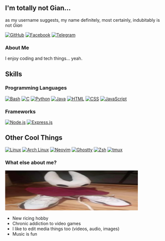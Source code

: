 ## I'm totally not Gian...
as my username suggests, my name definitely, most certainly, indubitably is not *Gian*

[![GitHub](https://img.shields.io/badge/GitHub-%23121011.svg?logo=github&logoColor=white)](https://github.com/notgian)
[![Facebook](https://img.shields.io/badge/Facebook-%231877F2.svg?logo=Facebook&logoColor=white)](https://www.facebook.com/gianlorenzoortha)
[![Telegram](https://img.shields.io/badge/Telegram-2CA5E0?logo=telegram&logoColor=white)](https://t.me/notgian12)
<!-- [![LinkedIn](https://custom-icon-badges.demolab.com/badge/LinkedIn-0A66C2?logo=linkedin-white&logoColor=fff)](#) -->

### About Me
I enjoy coding and tech things... yeah.

## Skills

### Programming Languages
[![Bash](https://img.shields.io/badge/Bash-4EAA25?logo=gnubash&logoColor=fff)](#)
[![C](https://img.shields.io/badge/C-00599C?logo=c&logoColor=white)](#)
[![Python](https://img.shields.io/badge/Python-3776AB?logo=python&logoColor=fff)](#)
[![Java](https://img.shields.io/badge/Java-%23ED8B00.svg?logo=openjdk&logoColor=white)](#)
[![HTML](https://img.shields.io/badge/HTML-%23E34F26.svg?logo=html5&logoColor=white)](#)
[![CSS](https://img.shields.io/badge/CSS-639?logo=css&logoColor=fff)](#)
[![JavaScript](https://img.shields.io/badge/JavaScript-F7DF1E?logo=javascript&logoColor=000)](#)

### Frameworks
[![Node.js](https://img.shields.io/badge/Node.js-6DA55F?logo=node.js&logoColor=white)](#)
[![Express.js](https://img.shields.io/badge/Express.js-%23404d59.svg?logo=express&logoColor=%2361DAFB)](#)

## Other Cool Things
[![Linux](https://img.shields.io/badge/Linux-FCC624?logo=linux&logoColor=black)](#)
[![Arch Linux](https://img.shields.io/badge/Arch%20Linux-1793D1?logo=arch-linux&logoColor=fff)](#)
[![Neovim](https://img.shields.io/badge/Neovim-57A143?logo=neovim&logoColor=fff)](#)
[![Ghostty](https://custom-icon-badges.demolab.com/badge/Ghostty-0000ff?logo=ghostty_term)](#)
[![Zsh](https://img.shields.io/badge/Zsh-F15A24?logo=zsh&logoColor=fff)](#)
[![tmux](https://img.shields.io/badge/tmux-1BB91F?logo=tmux&logoColor=fff)](#)

### What else about me?
![shaw image](https://raw.githubusercontent.com/notgian/notgian/refs/heads/main/shaw.png)
* New ricing hobby
* Chronic addiction to video games
* I like to edit media things too (videos, audio, images)
* Music is fun 
